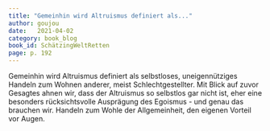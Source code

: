 ```yaml
---
title: "Gemeinhin wird Altruismus definiert als..."
author: goujou
date:   2021-04-02
category: book_blog
book_id: SchätzingWeltRetten
page: p. 192
---
```

Gemeinhin wird Altruismus definiert als selbstloses, uneigennütziges Handeln zum Wohnen anderer, meist Schlechtgestellter.
Mit Blick auf zuvor Gesagtes ahnen wir, dass der Altruismus so selbstlos gar nicht ist, eher eine besonders rücksichtsvolle Ausprägung des Egoismus - und genau das brauchen wir.
Handeln zum Wohle der Allgemeinheit, den eigenen Vorteil vor Augen.
